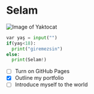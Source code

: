 # Selam

![Image of Yaktocat](https://octodex.github.com/images/yaktocat.png)
```Python
var yaş = input("")
if(yaş<18):
  print("giremezsin")
else:
  print(Selam!)
```
- [ ] Turn on GitHub Pages
- [x] Outline my portfolio
- [ ] Introduce myself to the world
